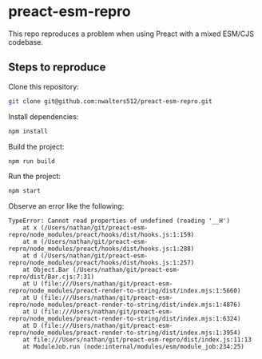 # preact-esm-repro

This repo reproduces a problem when using Preact with a mixed ESM/CJS codebase.

## Steps to reproduce

Clone this repository:

```sh
git clone git@github.com:nwalters512/preact-esm-repro.git
```

Install dependencies:

```sh
npm install
```

Build the project:

```sh
npm run build
```

Run the project:

```sh
npm start
```

Observe an error like the following:

```
TypeError: Cannot read properties of undefined (reading '__H')
    at x (/Users/nathan/git/preact-esm-repro/node_modules/preact/hooks/dist/hooks.js:1:159)
    at m (/Users/nathan/git/preact-esm-repro/node_modules/preact/hooks/dist/hooks.js:1:288)
    at d (/Users/nathan/git/preact-esm-repro/node_modules/preact/hooks/dist/hooks.js:1:257)
    at Object.Bar (/Users/nathan/git/preact-esm-repro/dist/Bar.cjs:7:31)
    at U (file:///Users/nathan/git/preact-esm-repro/node_modules/preact-render-to-string/dist/index.mjs:1:5660)
    at U (file:///Users/nathan/git/preact-esm-repro/node_modules/preact-render-to-string/dist/index.mjs:1:4876)
    at U (file:///Users/nathan/git/preact-esm-repro/node_modules/preact-render-to-string/dist/index.mjs:1:6324)
    at D (file:///Users/nathan/git/preact-esm-repro/node_modules/preact-render-to-string/dist/index.mjs:1:3954)
    at file:///Users/nathan/git/preact-esm-repro/dist/index.js:11:13
    at ModuleJob.run (node:internal/modules/esm/module_job:234:25)
```
